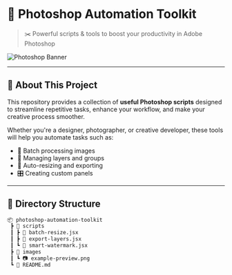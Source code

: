 # 🎨 Photoshop Automation Toolkit

> ✂️ Powerful scripts & tools to boost your productivity in Adobe Photoshop

![Photoshop Banner](https://raw.githubusercontent.com/yourusername/yourrepo/main/images/banner.png)

---

## 🚀 About This Project

This repository provides a collection of **useful Photoshop scripts** designed to streamline repetitive tasks, enhance your workflow, and make your creative process smoother.

Whether you're a designer, photographer, or creative developer, these tools will help you automate tasks such as:

- 📁 Batch processing images  
- 🧱 Managing layers and groups  
- 📐 Auto-resizing and exporting  
- 🎛️ Creating custom panels  

---

## 📂 Directory Structure

```bash
📦 photoshop-automation-toolkit
 ┣ 📁 scripts
 ┃ ┣ 📄 batch-resize.jsx
 ┃ ┣ 📄 export-layers.jsx
 ┃ ┗ 📄 smart-watermark.jsx
 ┣ 📁 images
 ┃ ┗ 📷 example-preview.png
 ┗ 📄 README.md
